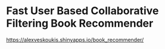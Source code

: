 # Fast User Based Collaborative Filtering Book Recommender
https://alexveskoukis.shinyapps.io/book_recommender/
